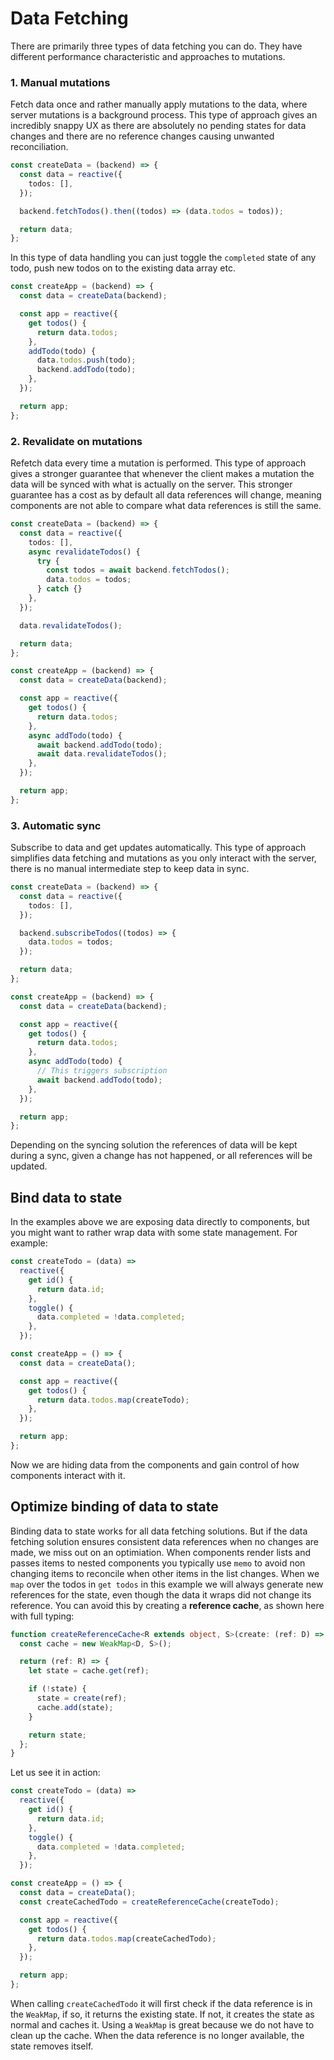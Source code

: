 # Data Fetching

There are primarily three types of data fetching you can do. They have different performance characteristic and approaches to mutations.

### 1. Manual mutations

Fetch data once and rather manually apply mutations to the data, where server mutations is a background process. This type of approach gives an incredibly snappy UX as there are absolutely no pending states for data changes and there are no reference changes causing unwanted reconciliation.

```ts
const createData = (backend) => {
  const data = reactive({
    todos: [],
  });

  backend.fetchTodos().then((todos) => (data.todos = todos));

  return data;
};
```

In this type of data handling you can just toggle the `completed` state of any todo, push new todos on to the existing data array etc.

```ts
const createApp = (backend) => {
  const data = createData(backend);

  const app = reactive({
    get todos() {
      return data.todos;
    },
    addTodo(todo) {
      data.todos.push(todo);
      backend.addTodo(todo);
    },
  });

  return app;
};
```

### 2. Revalidate on mutations

Refetch data every time a mutation is performed. This type of approach gives a stronger guarantee that whenever the client makes a mutation the data will be synced with what is actually on the server. This stronger guarantee has a cost as by default all data references will change, meaning components are not able to compare what data references is still the same.

```ts
const createData = (backend) => {
  const data = reactive({
    todos: [],
    async revalidateTodos() {
      try {
        const todos = await backend.fetchTodos();
        data.todos = todos;
      } catch {}
    },
  });

  data.revalidateTodos();

  return data;
};
```

```ts
const createApp = (backend) => {
  const data = createData(backend);

  const app = reactive({
    get todos() {
      return data.todos;
    },
    async addTodo(todo) {
      await backend.addTodo(todo);
      await data.revalidateTodos();
    },
  });

  return app;
};
```

### 3. Automatic sync

Subscribe to data and get updates automatically. This type of approach simplifies data fetching and mutations as you only interact with the server, there is no manual intermediate step to keep data in sync.

```ts
const createData = (backend) => {
  const data = reactive({
    todos: [],
  });

  backend.subscribeTodos((todos) => {
    data.todos = todos;
  });

  return data;
};
```

```ts
const createApp = (backend) => {
  const data = createData(backend);

  const app = reactive({
    get todos() {
      return data.todos;
    },
    async addTodo(todo) {
      // This triggers subscription
      await backend.addTodo(todo);
    },
  });

  return app;
};
```

Depending on the syncing solution the references of data will be kept during a sync, given a change has not happened, or all references will be updated.

## Bind data to state

In the examples above we are exposing data directly to components, but you might want to rather wrap data with some state management. For example:

```ts
const createTodo = (data) =>
  reactive({
    get id() {
      return data.id;
    },
    toggle() {
      data.completed = !data.completed;
    },
  });

const createApp = () => {
  const data = createData();

  const app = reactive({
    get todos() {
      return data.todos.map(createTodo);
    },
  });

  return app;
};
```

Now we are hiding data from the components and gain control of how components interact with it.

## Optimize binding of data to state

Binding data to state works for all data fetching solutions. But if the data fetching solution ensures consistent data references when no changes are made, we miss out on an optimiation. When components render lists and passes items to nested components you typically use `memo` to avoid non changing items to reconcile when other items in the list changes. When we `map` over the todos in `get todos` in this example we will always generate new references for the state, even though the data it wraps did not change its reference. You can avoid this by creating a **reference cache**, as shown here with full typing:

```ts
function createReferenceCache<R extends object, S>(create: (ref: D) => S) {
  const cache = new WeakMap<D, S>();

  return (ref: R) => {
    let state = cache.get(ref);

    if (!state) {
      state = create(ref);
      cache.add(state);
    }

    return state;
  };
}
```

Let us see it in action:

```ts
const createTodo = (data) =>
  reactive({
    get id() {
      return data.id;
    },
    toggle() {
      data.completed = !data.completed;
    },
  });

const createApp = () => {
  const data = createData();
  const createCachedTodo = createReferenceCache(createTodo);

  const app = reactive({
    get todos() {
      return data.todos.map(createCachedTodo);
    },
  });

  return app;
};
```

When calling `createCachedTodo` it will first check if the data reference is in the `WeakMap`, if so, it returns the existing state. If not, it creates the state as normal and caches it. Using a `WeakMap` is great because we do not have to clean up the cache. When the data reference is no longer available, the state removes itself.
